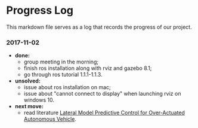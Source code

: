 # Progress Log

This markdown file serves as a log that records the progress of our project.

### 2017-11-02

- **done:**
  - group meeting in the morning;
  - finish ros installation along with rviz and gazebo 8.1;
  - go through ros tutorial 1.1.1-1.1.3.
- **unsolved:**
  - issue about ros installation on mac;
  - issue about "cannot connect to display" when launching rviz on windows 10.
- **next move:** 
  - read literature [Lateral Model Predictive Control for Over-Actuated Autonomous Vehicle](http://ieeexplore.ieee.org/document/7995737/?reload=true).
